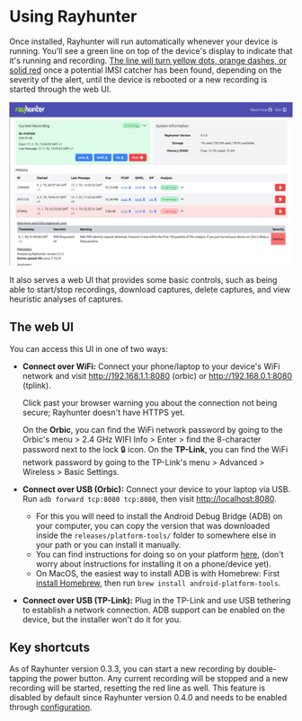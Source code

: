 # Using Rayhunter

Once installed, Rayhunter will run automatically whenever your device is running. You'll see a green line on top of the device's display to indicate that it's running and recording. [The line will turn yellow dots, orange dashes, or solid red](./faq.md#red) once a potential IMSI catcher has been found, depending on the severity of the alert, until the device is rebooted or a new recording is started through the web UI.

![Rayhunter_0 5 0](./Rayhunter_0.5.0.png)

It also serves a web UI that provides some basic controls, such as being able to start/stop recordings, download captures, delete captures, and view heuristic analyses of captures.

## The web UI

You can access this UI in one of two ways:

* **Connect over WiFi:** Connect your phone/laptop to your device's WiFi
  network and visit <http://192.168.1.1:8080> (orbic)
  or <http://192.168.0.1:8080> (tplink).

  Click past your browser warning you about the connection not being secure; Rayhunter doesn't have HTTPS yet.

  On the **Orbic**, you can find the WiFi network password by going to the Orbic's menu > 2.4 GHz WIFI Info > Enter > find the 8-character password next to the lock 🔒 icon.
  On the **TP-Link**, you can find the WiFi network password by going to the TP-Link's menu > Advanced > Wireless > Basic Settings.

* **Connect over USB (Orbic):** Connect your device to your laptop via USB. Run `adb forward tcp:8080 tcp:8080`, then visit <http://localhost:8080>.
    * For this you will need to install the Android Debug Bridge (ADB) on your computer, you can copy the version that was downloaded inside the `releases/platform-tools/` folder to somewhere else in your path or you can install it manually.
    * You can find instructions for doing so on your platform [here](https://www.xda-developers.com/install-adb-windows-macos-linux/#how-to-set-up-adb-on-your-computer), (don't worry about instructions for installing it on a phone/device yet).
    * On MacOS, the easiest way to install ADB is with Homebrew: First [install Homebrew](https://brew.sh/), then run `brew install android-platform-tools`.

* **Connect over USB (TP-Link):** Plug in the TP-Link and use USB tethering to establish a network connection. ADB support can be enabled on the device, but the installer won't do it for you.

## Key shortcuts

As of Rayhunter version 0.3.3, you can start a new recording by double-tapping the power button. Any current recording will be stopped and a new recording will be started, resetting the red line as well. This feature is disabled by default since Rayhunter version 0.4.0 and needs to be enabled through [configuration](./configuration.md).
